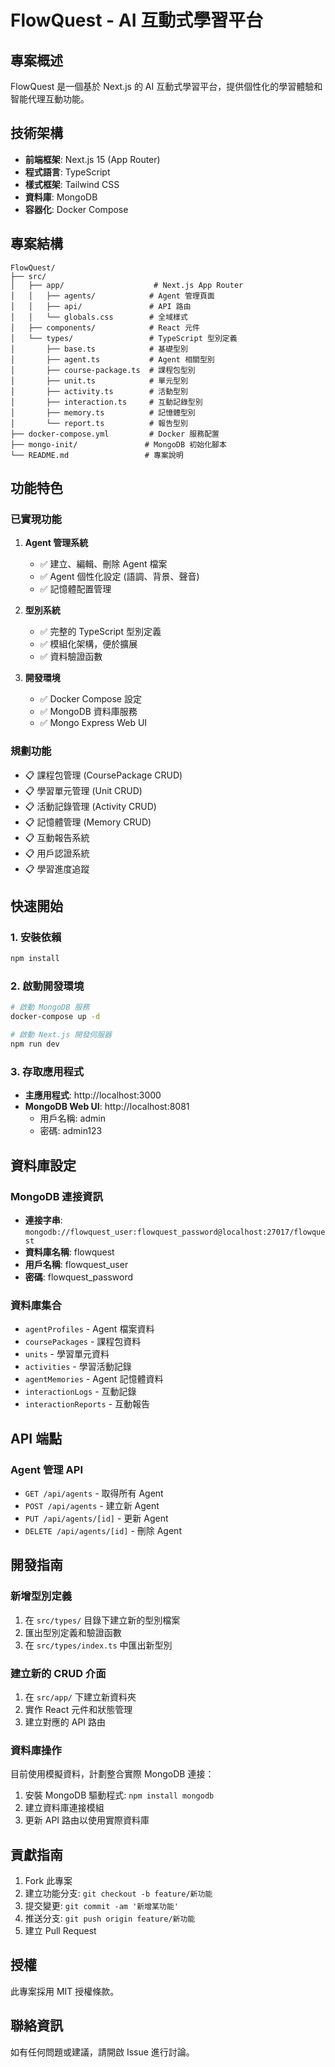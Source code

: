 # FlowQuest - AI 互動式學習平台

## 專案概述

FlowQuest 是一個基於 Next.js 的 AI 互動式學習平台，提供個性化的學習體驗和智能代理互動功能。

## 技術架構

- **前端框架**: Next.js 15 (App Router)
- **程式語言**: TypeScript
- **樣式框架**: Tailwind CSS
- **資料庫**: MongoDB
- **容器化**: Docker Compose

## 專案結構

```
FlowQuest/
├── src/
│   ├── app/                    # Next.js App Router
│   │   ├── agents/            # Agent 管理頁面
│   │   ├── api/               # API 路由
│   │   └── globals.css        # 全域樣式
│   ├── components/            # React 元件
│   └── types/                 # TypeScript 型別定義
│       ├── base.ts            # 基礎型別
│       ├── agent.ts           # Agent 相關型別
│       ├── course-package.ts  # 課程包型別
│       ├── unit.ts            # 單元型別
│       ├── activity.ts        # 活動型別
│       ├── interaction.ts     # 互動記錄型別
│       ├── memory.ts          # 記憶體型別
│       └── report.ts          # 報告型別
├── docker-compose.yml         # Docker 服務配置
├── mongo-init/               # MongoDB 初始化腳本
└── README.md                 # 專案說明
```

## 功能特色

### 已實現功能

1. **Agent 管理系統**
   - ✅ 建立、編輯、刪除 Agent 檔案
   - ✅ Agent 個性化設定 (語調、背景、聲音)
   - ✅ 記憶體配置管理

2. **型別系統**
   - ✅ 完整的 TypeScript 型別定義
   - ✅ 模組化架構，便於擴展
   - ✅ 資料驗證函數

3. **開發環境**
   - ✅ Docker Compose 設定
   - ✅ MongoDB 資料庫服務
   - ✅ Mongo Express Web UI

### 規劃功能

- 📋 課程包管理 (CoursePackage CRUD)
- 📋 學習單元管理 (Unit CRUD) 
- 📋 活動記錄管理 (Activity CRUD)
- 📋 記憶體管理 (Memory CRUD)
- 📋 互動報告系統
- 📋 用戶認證系統
- 📋 學習進度追蹤

## 快速開始

### 1. 安裝依賴

```bash
npm install
```

### 2. 啟動開發環境

```bash
# 啟動 MongoDB 服務
docker-compose up -d

# 啟動 Next.js 開發伺服器
npm run dev
```

### 3. 存取應用程式

- **主應用程式**: http://localhost:3000
- **MongoDB Web UI**: http://localhost:8081
  - 用戶名稱: admin
  - 密碼: admin123

## 資料庫設定

### MongoDB 連接資訊

- **連接字串**: `mongodb://flowquest_user:flowquest_password@localhost:27017/flowquest`
- **資料庫名稱**: flowquest
- **用戶名稱**: flowquest_user
- **密碼**: flowquest_password

### 資料庫集合

- `agentProfiles` - Agent 檔案資料
- `coursePackages` - 課程包資料
- `units` - 學習單元資料
- `activities` - 學習活動記錄
- `agentMemories` - Agent 記憶體資料
- `interactionLogs` - 互動記錄
- `interactionReports` - 互動報告

## API 端點

### Agent 管理 API

- `GET /api/agents` - 取得所有 Agent
- `POST /api/agents` - 建立新 Agent
- `PUT /api/agents/[id]` - 更新 Agent
- `DELETE /api/agents/[id]` - 刪除 Agent

## 開發指南

### 新增型別定義

1. 在 `src/types/` 目錄下建立新的型別檔案
2. 匯出型別定義和驗證函數
3. 在 `src/types/index.ts` 中匯出新型別

### 建立新的 CRUD 介面

1. 在 `src/app/` 下建立新資料夾
2. 實作 React 元件和狀態管理
3. 建立對應的 API 路由

### 資料庫操作

目前使用模擬資料，計劃整合實際 MongoDB 連接：

1. 安裝 MongoDB 驅動程式: `npm install mongodb`
2. 建立資料庫連接模組
3. 更新 API 路由以使用實際資料庫

## 貢獻指南

1. Fork 此專案
2. 建立功能分支: `git checkout -b feature/新功能`
3. 提交變更: `git commit -am '新增某功能'`
4. 推送分支: `git push origin feature/新功能`
5. 建立 Pull Request

## 授權

此專案採用 MIT 授權條款。

## 聯絡資訊

如有任何問題或建議，請開啟 Issue 進行討論。


